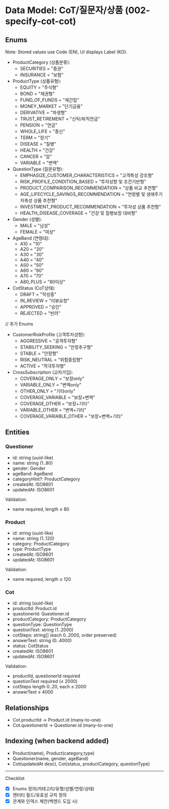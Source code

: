 # Data Model: CoT/질문자/상품 (002-specify-cot-cot)

## Enums
Note: Stored values use Code (EN), UI displays Label (KO).

- ProductCategory (상품분류):
  - SECURITIES = "증권"
  - INSURANCE = "보험"
- ProductType (상품유형):
  - EQUITY = "주식형"
  - BOND = "채권형"
  - FUND_OF_FUNDS = "재간접"
  - MONEY_MARKET = "단기금융"
  - DERIVATIVE = "파생형"
  - TRUST_RETIREMENT = "신탁/퇴직연금"
  - PENSION = "연금"
  - WHOLE_LIFE = "종신"
  - TERM = "정기"
  - DISEASE = "질병"
  - HEALTH = "건강"
  - CANCER = "암"
  - VARIABLE = "변액"
- QuestionType (질문유형):
  - EMPHASIZE_CUSTOMER_CHARACTERISTICS = "고객특성 강조형"
  - RISK_PROFILE_CONDITION_BASED = "투자성향 및 조건기반형"
  - PRODUCT_COMPARISON_RECOMMENDATION = "상품 비교 추천형"
  - AGE_LIFECYCLE_SAVINGS_RECOMMENDATION = "연령별 및 생애주기 저축성 상품 추천형"
  - INVESTMENT_PRODUCT_RECOMMENDATION = "투자성 상품 추천형"
  - HEALTH_DISEASE_COVERAGE = "건강 및 질병보장 대비형"
- Gender (성별):
  - MALE = "남성"
  - FEMALE = "여성"
- AgeBand (연령대):
  - A10 = "10"
  - A20 = "20"
  - A30 = "30"
  - A40 = "40"
  - A50 = "50"
  - A60 = "60"
  - A70 = "70"
  - A80_PLUS = "80이상"
- CotStatus (CoT상태):
  - DRAFT = "작성중"
  - IN_REVIEW = "리뷰요청"
  - APPROVED = "승인"
  - REJECTED = "반려"

// 추가 Enums
- CustomerRiskProfile (고객투자성향):
  - AGGRESSIVE = "공격투자형"
  - STABILITY_SEEKING = "안정추구형"
  - STABLE = "안정형"
  - RISK_NEUTRAL = "위험중립형"
  - ACTIVE = "적극투자형"
- CrossSubscription (교차가입):
  - COVERAGE_ONLY = "보장only"
  - VARIABLE_ONLY = "변액only"
  - OTHER_ONLY = "기타only"
  - COVERAGE_VARIABLE = "보장+변액"
  - COVERAGE_OTHER = "보장+기타"
  - VARIABLE_OTHER = "변액+기타"
  - COVERAGE_VARIABLE_OTHER = "보장+변액+기타"

## Entities

### Questioner
- id: string (uuid-like)
- name: string (1..80)
- gender: Gender
- ageBand: AgeBand
- categoryHint?: ProductCategory
- createdAt: ISO8601
- updatedAt: ISO8601

Validation:
- name required, length ≤ 80

### Product
- id: string (uuid-like)
- name: string (1..120)
- category: ProductCategory
- type: ProductType
- createdAt: ISO8601
- updatedAt: ISO8601

Validation:
- name required, length ≤ 120

### Cot
- id: string (uuid-like)
- productId: Product.id
- questionerId: Questioner.id
- productCategory: ProductCategory
- questionType: QuestionType
- questionText: string (1..2000)
- cotSteps: string[] (each 0..2000, order preserved)
- answerText: string (0..4000)
- status: CotStatus
- createdAt: ISO8601
- updatedAt: ISO8601

Validation:
- productId, questionerId required
- questionText required (≤ 2000)
- cotSteps length 0..20, each ≤ 2000
- answerText ≤ 4000

## Relationships
- Cot.productId → Product.id (many-to-one)
- Cot.questionerId → Questioner.id (many-to-one)

## Indexing (when backend added)
- Product(name), Product(category,type)
- Questioner(name, gender, ageBand)
- Cot(updatedAt desc), Cot(status, productCategory, questionType)

---

Checklist
- [x] Enums 정의(카테고리/유형/성별/연령/상태)
- [x] 엔터티 필드/유효성 규칙 정의
- [x] 관계와 인덱스 제안(백엔드 도입 시)
